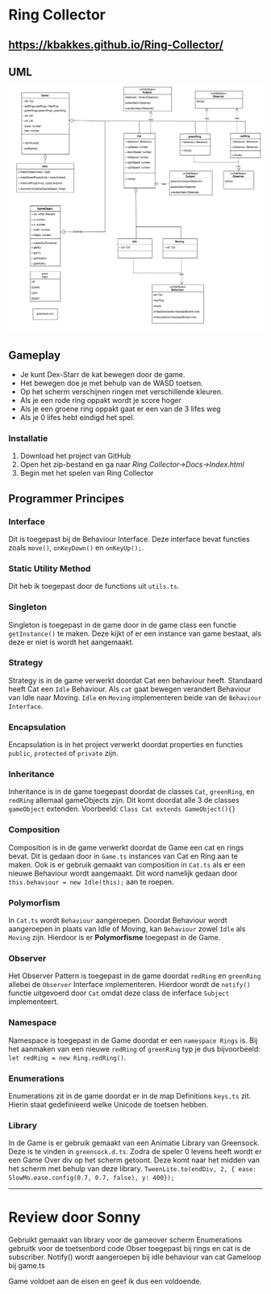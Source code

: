 # Ring Collector

## https://kbakkes.github.io/Ring-Collector/

## UML 


![UML](docs/images/ringCollector.png?raw=true "UML")


## Gameplay

- Je kunt Dex-Starr de kat bewegen door de game.
- Het bewegen doe je met behulp van de WASD toetsen. 
- Op het scherm verschijnen ringen met verschillende kleuren. 
- Als je een rode ring oppakt wordt je score hoger
- Als je een groene ring oppakt gaat er een van de 3 lifes weg
- Als je 0 lifes hebt eindigd het spel. 

### Installatie

1. Download het project van GitHub
2. Open het zip-bestand en ga naar _Ring Collector->Docs->Index.html_
3. Begin met het spelen van Ring Collector



## Programmer Principes


### Interface
Dit is toegepast bij de Behaviour Interface. Deze interface bevat functies zoals
`move()`, `onKeyDown()` en `onKeyUp();`. 

### Static Utility Method
Dit heb ik toegepast door de functions uit `utils.ts`.
### Singleton 
Singleton is toegepast in de game door in de game class een functie `getInstance()` te maken.
Deze kijkt of er een instance van game bestaat, als deze er niet is wordt het aangemaakt. 

### Strategy
Strategy is in de game verwerkt doordat Cat een behaviour heeft. Standaard heeft Cat een `Idle` Behaviour. 
Als `cat` gaat bewegen verandert Behaviour van Idle naar Moving. `Idle` en `Moving`
implementeren beide van de `Behaviour Interface`.

### Encapsulation 
Encapsulation is in het project verwerkt doordat properties en functies `public`, `protected` of `private` zijn.

### Inheritance
Inheritance is in de game toegepast doordat de classes `Cat`, `greenRing`, en `redRing` allemaal gameObjects zijn. 
Dit komt doordat alle 3 de classes `gameObject` extenden. Voorbeeld: `Class Cat extends GameObject(){}`


### Composition
Composition is in de game verwerkt doordat de Game een cat en rings bevat. 
Dit is gedaan door in `Game.ts` instances van Cat en Ring aan te maken. 
Ook is er gebruik gemaakt van composition in `Cat.ts` als er een nieuwe Behaviour wordt aangemaakt.
Dit word namelijk gedaan door `this.behaviour = new Idle(this);` aan te roepen. 

### Polymorfism
In `Cat.ts` wordt `Behaviour` aangeroepen. Doordat Behaviour wordt aangeroepen in plaats van Idle of Moving, kan `Behaviour` zowel `Idle` als `Moving` zijn. Hierdoor is er **Polymorfisme** toegepast in de Game. 


### Observer
Het Observer Pattern is toegepast in de game doordat `redRing` en `greenRing` allebei de `Observer` Interface implementeren.
Hierdoor wordt de `notify()` functie uitgevoerd door `Cat` omdat deze class de inferface `Subject` implementeert. 

### Namespace 
Namespace is toegepast in de Game doordat er een `namespace Rings` is. Bij het aanmaken van een nieuwe `redRing` of `greenRing` typ je dus bijvoorbeeld: `let redRing = new Ring.redRing()`.

### Enumerations

Enumerations zit in de game doordat er in de map Definitions `keys.ts` zit. Hierin staat gedefinieerd welke Unicode de toetsen hebben.

### Library
In de Game is er gebruik gemaakt van een Animatie Library van Greensock. Deze is te vinden in `greensock.d.ts`. Zodra de speler 0 levens heeft wordt er een Game Over div op het scherm getoont. Deze komt naar het midden van het scherm met behulp van deze library.
`TweenLite.to(endDiv, 2, { ease: SlowMo.ease.config(0.7, 0.7, false), y: 400});`

<hr>

# Review door Sonny

Gebruikt gemaakt van library voor de gameover scherm
Enumerations gebruitk voor de toetsenbord code
Obser toegepast bij rings en cat is de subscriber. Notify() wordt aangeroepen bij idle behaviour van cat
Gameloop bij game.ts

Game voldoet aan de eisen en geef ik dus een voldoende.